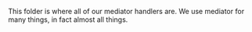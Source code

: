 ﻿This folder is where all of our mediator handlers are. We use mediator for many things, in fact almost all things.